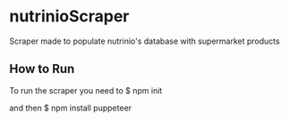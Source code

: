 # nutrinioScraper
Scraper made to populate nutrinio's database with supermarket products

## How to Run
To run the scraper you need to 
$ npm init

and then
$ npm install puppeteer
